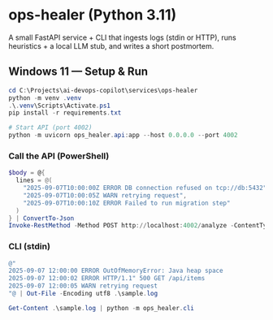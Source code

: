 # ops-healer (Python 3.11)

A small FastAPI service + CLI that ingests logs (stdin or HTTP), runs heuristics + a local LLM stub, and writes a short postmortem.

## Windows 11 — Setup & Run
```powershell
cd C:\Projects\ai-devops-copilot\services\ops-healer
python -m venv .venv
.\.venv\Scripts\Activate.ps1
pip install -r requirements.txt

# Start API (port 4002)
python -m uvicorn ops_healer.api:app --host 0.0.0.0 --port 4002
```

### Call the API (PowerShell)
```powershell
$body = @{
  lines = @(
    "2025-09-07T10:00:00Z ERROR DB connection refused on tcp://db:5432",
    "2025-09-07T10:00:05Z WARN retrying request",
    "2025-09-07T10:00:10Z ERROR Failed to run migration step"
  )
} | ConvertTo-Json
Invoke-RestMethod -Method POST http://localhost:4002/analyze -ContentType 'application/json' -Body $body
```

### CLI (stdin)
```powershell
@"
2025-09-07 12:00:00 ERROR OutOfMemoryError: Java heap space
2025-09-07 12:00:02 ERROR HTTP/1.1" 500 GET /api/items
2025-09-07 12:00:05 WARN retrying request
"@ | Out-File -Encoding utf8 .\sample.log

Get-Content .\sample.log | python -m ops_healer.cli
```
